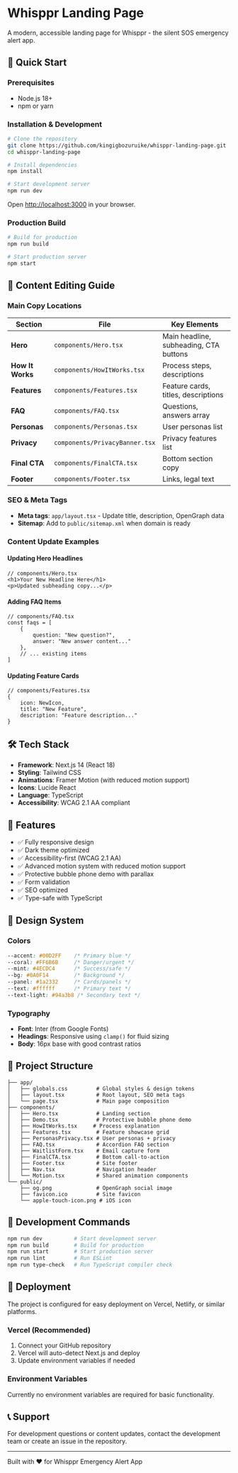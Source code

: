 # Whisppr Landing Page

A modern, accessible landing page for Whisppr - the silent SOS emergency alert app.

## 🚀 Quick Start

### Prerequisites
- Node.js 18+ 
- npm or yarn

### Installation & Development

```bash
# Clone the repository
git clone https://github.com/kingigbozuruike/whisppr-landing-page.git
cd whisppr-landing-page

# Install dependencies
npm install

# Start development server
npm run dev
```

Open [http://localhost:3000](http://localhost:3000) in your browser.

### Production Build

```bash
# Build for production
npm run build

# Start production server
npm start
```

## 📝 Content Editing Guide

### Main Copy Locations

| Section | File | Key Elements |
|---------|------|--------------|
| **Hero** | `components/Hero.tsx` | Main headline, subheading, CTA buttons |
| **How It Works** | `components/HowItWorks.tsx` | Process steps, descriptions |
| **Features** | `components/Features.tsx` | Feature cards, titles, descriptions |
| **FAQ** | `components/FAQ.tsx` | Questions, answers array |
| **Personas** | `components/Personas.tsx` | User personas list |
| **Privacy** | `components/PrivacyBanner.tsx` | Privacy features list |
| **Final CTA** | `components/FinalCTA.tsx` | Bottom section copy |
| **Footer** | `components/Footer.tsx` | Links, legal text |

### SEO & Meta Tags

- **Meta tags**: `app/layout.tsx` - Update title, description, OpenGraph data
- **Sitemap**: Add to `public/sitemap.xml` when domain is ready

### Content Update Examples

#### Updating Hero Headlines
```tsx
// components/Hero.tsx
<h1>Your New Headline Here</h1>
<p>Updated subheading copy...</p>
```

#### Adding FAQ Items
```tsx
// components/FAQ.tsx
const faqs = [
	{
		question: "New question?",
		answer: "New answer content..."
	},
	// ... existing items
]
```

#### Updating Feature Cards
```tsx
// components/Features.tsx
{
	icon: NewIcon,
	title: "New Feature",
	description: "Feature description..."
}
```

## 🛠 Tech Stack

- **Framework**: Next.js 14 (React 18)
- **Styling**: Tailwind CSS
- **Animations**: Framer Motion (with reduced motion support)
- **Icons**: Lucide React
- **Language**: TypeScript
- **Accessibility**: WCAG 2.1 AA compliant

## 📱 Features

- ✅ Fully responsive design
- ✅ Dark theme optimized
- ✅ Accessibility-first (WCAG 2.1 AA)
- ✅ Advanced motion system with reduced motion support
- ✅ Protective bubble phone demo with parallax
- ✅ Form validation
- ✅ SEO optimized
- ✅ Type-safe with TypeScript

## 🎨 Design System

### Colors
```css
--accent: #00D2FF    /* Primary blue */
--coral: #FF6B6B     /* Danger/urgent */
--mint: #4ECDC4      /* Success/safe */
--bg: #0A0F14        /* Background */
--panel: #1a2332     /* Cards/panels */
--text: #ffffff      /* Primary text */
--text-light: #94a3b8 /* Secondary text */
```

### Typography
- **Font**: Inter (from Google Fonts)
- **Headings**: Responsive using `clamp()` for fluid sizing
- **Body**: 16px base with good contrast ratios

## 📁 Project Structure

```
├── app/
│   ├── globals.css         # Global styles & design tokens
│   ├── layout.tsx          # Root layout, SEO meta tags
│   └── page.tsx            # Main page composition
├── components/
│   ├── Hero.tsx            # Landing section
│   ├── Demo.tsx            # Protective bubble phone demo
│   ├── HowItWorks.tsx     # Process explanation
│   ├── Features.tsx        # Feature showcase grid
│   ├── PersonasPrivacy.tsx # User personas + privacy
│   ├── FAQ.tsx             # Accordion FAQ section
│   ├── WaitlistForm.tsx    # Email capture form
│   ├── FinalCTA.tsx        # Bottom call-to-action
│   ├── Footer.tsx          # Site footer
│   ├── Nav.tsx             # Navigation header
│   └── Motion.tsx          # Shared animation components
└── public/
    ├── og.png              # OpenGraph social image
    ├── favicon.ico         # Site favicon
    └── apple-touch-icon.png # iOS icon
```

## 🔧 Development Commands

```bash
npm run dev          # Start development server
npm run build        # Build for production
npm run start        # Start production server
npm run lint         # Run ESLint
npm run type-check   # Run TypeScript compiler check
```

## 🚀 Deployment

The project is configured for easy deployment on Vercel, Netlify, or similar platforms. 

### Vercel (Recommended)
1. Connect your GitHub repository
2. Vercel will auto-detect Next.js and deploy
3. Update environment variables if needed

### Environment Variables
Currently no environment variables are required for basic functionality.

## 📞 Support

For development questions or content updates, contact the development team or create an issue in the repository.

---

Built with ❤️ for Whisppr Emergency Alert App
